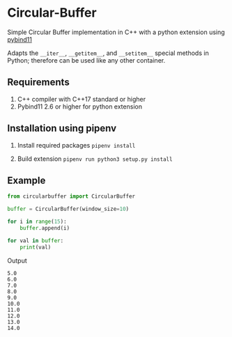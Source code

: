 # Circular-Buffer
Simple Circular Buffer implementation in C++ with a python extension using [pybind11](https://github.com/pybind/pybind11)

Adapts the ```__iter__```, ```__getitem__```, and ```__setitem__``` special methods in Python; therefore can be used like any other container.

## Requirements
1. C++ compiler with C++17 standard or higher
2. Pybind11 2.6 or higher for python extension

## Installation using pipenv
1. Install required packages
```pipenv install```

2. Build extension
```pipenv run python3 setup.py install```

## Example
```python
from circularbuffer import CircularBuffer

buffer = CircularBuffer(window_size=10)

for i in range(15):
    buffer.append(i)

for val in buffer:
    print(val)
```
Output

```
5.0
6.0
7.0
8.0
9.0
10.0
11.0
12.0
13.0
14.0
```
